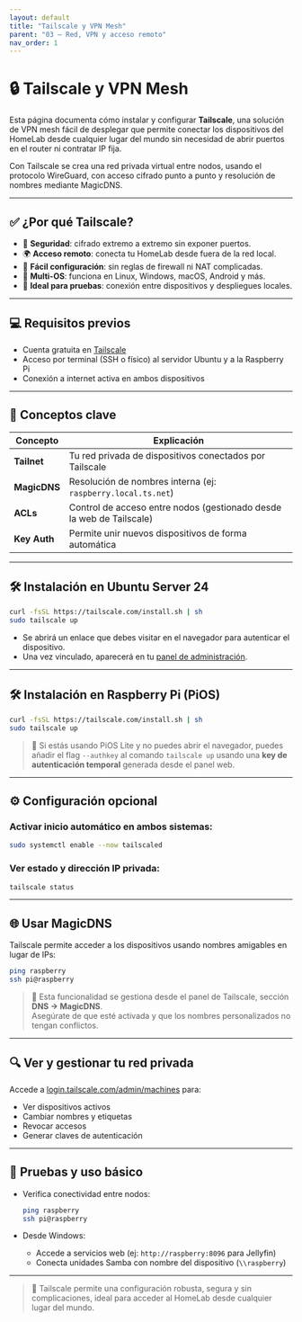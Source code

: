 ```yaml
---
layout: default
title: "Tailscale y VPN Mesh"
parent: "03 – Red, VPN y acceso remoto"
nav_order: 1
---
```


# 🔒 Tailscale y VPN Mesh

Esta página documenta cómo instalar y configurar **Tailscale**, una solución de VPN mesh fácil de desplegar que permite conectar los dispositivos del HomeLab desde cualquier lugar del mundo sin necesidad de abrir puertos en el router ni contratar IP fija.

Con Tailscale se crea una red privada virtual entre nodos, usando el protocolo WireGuard, con acceso cifrado punto a punto y resolución de nombres mediante MagicDNS.

---

## ✅ ¿Por qué Tailscale?

- 🔐 **Seguridad**: cifrado extremo a extremo sin exponer puertos.
- 🌍 **Acceso remoto**: conecta tu HomeLab desde fuera de la red local.
- 🧠 **Fácil configuración**: sin reglas de firewall ni NAT complicadas.
- 🧩 **Multi-OS**: funciona en Linux, Windows, macOS, Android y más.
- 🧪 **Ideal para pruebas**: conexión entre dispositivos y despliegues locales.

---

## 💻 Requisitos previos

- Cuenta gratuita en [Tailscale](https://tailscale.com/)
- Acceso por terminal (SSH o físico) al servidor Ubuntu y a la Raspberry Pi
- Conexión a internet activa en ambos dispositivos

---

## 🧠 Conceptos clave

| Concepto       | Explicación                                                                 |
|----------------|------------------------------------------------------------------------------|
| **Tailnet**    | Tu red privada de dispositivos conectados por Tailscale                     |
| **MagicDNS**   | Resolución de nombres interna (ej: `raspberry.local.ts.net`)                |
| **ACLs**       | Control de acceso entre nodos (gestionado desde la web de Tailscale)        |
| **Key Auth**   | Permite unir nuevos dispositivos de forma automática                        |

---

## 🛠️ Instalación en Ubuntu Server 24

```bash
curl -fsSL https://tailscale.com/install.sh | sh
sudo tailscale up
```

- Se abrirá un enlace que debes visitar en el navegador para autenticar el dispositivo.
- Una vez vinculado, aparecerá en tu [panel de administración](https://login.tailscale.com/admin/machines).

---

## 🛠️ Instalación en Raspberry Pi (PiOS)

```bash
curl -fsSL https://tailscale.com/install.sh | sh
sudo tailscale up
```

> 📌 Si estás usando PiOS Lite y no puedes abrir el navegador, puedes añadir el flag `--authkey` al comando `tailscale up` usando una **key de autenticación temporal** generada desde el panel web.

---

## ⚙️ Configuración opcional

### Activar inicio automático en ambos sistemas:

```bash
sudo systemctl enable --now tailscaled
```

### Ver estado y dirección IP privada:

```bash
tailscale status
```

---

## 🌐 Usar MagicDNS

Tailscale permite acceder a los dispositivos usando nombres amigables en lugar de IPs:

```bash
ping raspberry
ssh pi@raspberry
```

> 🧠 Esta funcionalidad se gestiona desde el panel de Tailscale, sección **DNS → MagicDNS**.  
> Asegúrate de que esté activada y que los nombres personalizados no tengan conflictos.

---

## 🔍 Ver y gestionar tu red privada

Accede a [login.tailscale.com/admin/machines](https://login.tailscale.com/admin/machines) para:

- Ver dispositivos activos
- Cambiar nombres y etiquetas
- Revocar accesos
- Generar claves de autenticación

---

## 🧪 Pruebas y uso básico

- Verifica conectividad entre nodos:
  ```bash
  ping raspberry
  ssh pi@raspberry
  ```

- Desde Windows:
  - Accede a servicios web (ej: `http://raspberry:8096` para Jellyfin)
  - Conecta unidades Samba con nombre del dispositivo (`\\raspberry`)

---

> 🔐 Tailscale permite una configuración robusta, segura y sin complicaciones, ideal para acceder al HomeLab desde cualquier lugar del mundo.
